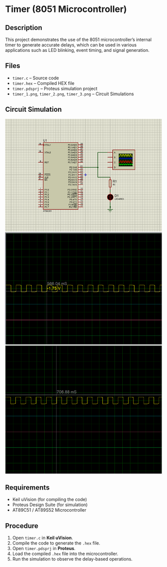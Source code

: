 # Timer (8051 Microcontroller)

## Description
This project demonstrates the use of the 8051 microcontroller’s internal timer to generate accurate delays, which can be used in various applications such as LED blinking, event timing, and signal generation.

## Files
- `timer.c` – Source code
- `timer.hex` – Compiled HEX file
- `timer.pdsprj` – Proteus simulation project
- `timer_1.png`, `timer_2.png`, `timer_3.png` – Circuit Simulations

## Circuit Simulation
![Timer Circuit Simulation 1](timer_1.png)  
![Timer Circuit Simulation 2](timer_2.png)  
![Timer Circuit Simulation 3](timer_3.png)

## Requirements
- Keil uVision (for compiling the code)
- Proteus Design Suite (for simulation)
- AT89C51 / AT89S52 Microcontroller

## Procedure
1. Open `timer.c` in **Keil uVision**.
2. Compile the code to generate the `.hex` file.
3. Open `timer.pdsprj` in **Proteus**.
4. Load the compiled `.hex` file into the microcontroller.
5. Run the simulation to observe the delay-based operations.
